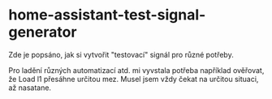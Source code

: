 # home-assistant-test-signal-generator

Zde je popsáno, jak si vytvořit "testovací" signál pro různé potřeby.

Pro ladění různých automatizací atd. mi vyvstala potřeba například ověřovat, že Load l1 přesáhne určitou mez. Musel jsem vždy čekat na určitou situaci, až nasatane.
